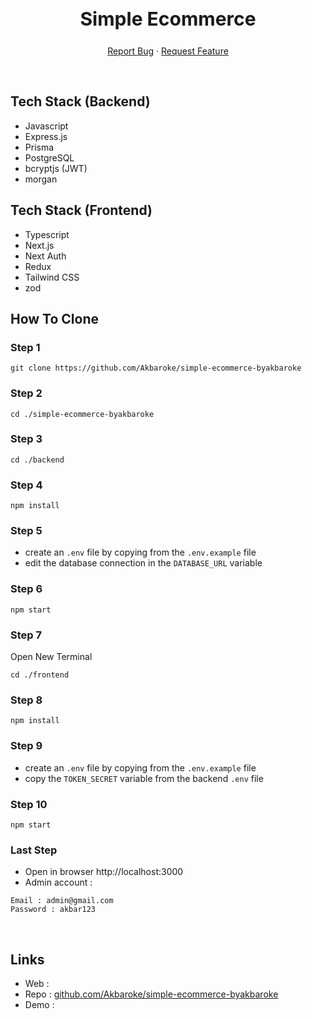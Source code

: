 <div align="center">
  <h2 style="font-size:30px;" align="center"><strong>Simple Ecommerce</strong></h2>
  <p align="center">
    <a href="https://github.com/Akbaroke/studywithme/issues">Report Bug</a>
    ·
    <a href="https://github.com/Akbaroke/studywithme/issues">Request Feature</a>
  </p>

</div>

<br/>

## Tech Stack (Backend)

- Javascript
- Express.js
- Prisma
- PostgreSQL
- bcryptjs (JWT)
- morgan

## Tech Stack (Frontend)

- Typescript
- Next.js
- Next Auth
- Redux
- Tailwind CSS
- zod


## How To Clone

### Step 1
```
git clone https://github.com/Akbaroke/simple-ecommerce-byakbaroke
```

### Step 2
```
cd ./simple-ecommerce-byakbaroke
```

### Step 3
```
cd ./backend
```

### Step 4
```
npm install
```

### Step 5
- create an `.env` file by copying from the `.env.example` file
- edit the database connection in the `DATABASE_URL` variable

### Step 6
```
npm start
```

### Step 7
Open New Terminal
```
cd ./frontend
```

### Step 8
```
npm install
```

### Step 9
- create an `.env` file by copying from the `.env.example` file
- copy the `TOKEN_SECRET` variable from the backend `.env` file

### Step 10
```
npm start
```

### Last Step
- Open in browser http://localhost:3000
- Admin account :
```
Email : admin@gmail.com
Password : akbar123
```

<br/>


## Links
- Web : 
- Repo : [github.com/Akbaroke/simple-ecommerce-byakbaroke](https://github.com/Akbaroke/simple-ecommerce-byakbaroke)
- Demo :
